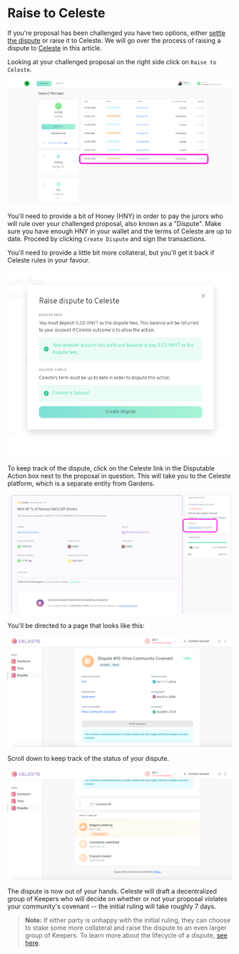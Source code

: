 # Raise to Celeste

If you're proposal has been challenged you have two options, either [settle the dispute](settle-a-proposal.md) or raise it to Celeste. We will go over the process of raising a dispute to [Celeste](https://wiki.1hive.org/projects/celeste) in this article.

Looking at your challenged proposal on the right side click on `Raise to Celeste`.

![](../.gitbook/assets/viewChallenge.png)

You'll need to provide a bit of Honey (HNY) in order to pay the jurors who will rule over your challenged proposal, also known as a "Dispute". Make sure you have enough HNY in your wallet and the terms of Celeste are up to date. Proceed by clicking `Create Dispute` and sign the transactions.  

You'll need to provide a little bit more collateral, but you'll get it back if Celeste rules in your favour.

![](../.gitbook/assets/createDispute.png)

To keep track of the dispute, click on the Celeste link in the Disputable Action box next to the proposal in question. This will take you to the Celeste platform, which is a separate entity from Gardens.

![](../.gitbook/assets/seeDispute.png)

You'll be directed to a page that looks like this:

![](../.gitbook/assets/screenshot-2021-05-26-at-15.47.27.png)

Scroll down to keep track of the status of your dispute.

![](../.gitbook/assets/screenshot-2021-05-26-at-15.47.43.png)

The dispute is now out of your hands. Celeste will draft a decentralized group of Keepers who will decide on whether or not your proposal violates your community's covenant -- the initial ruling will take roughly 7 days.

> **Note:** If either party is unhappy with the initial ruling, they can choose to stake some more collateral and raise the dispute to an even larger group of Keepers. To learn more about the lifecycle of a dispute, [see here](https://1hive.gitbook.io/celeste/keepers/dispute-lifecycle).
